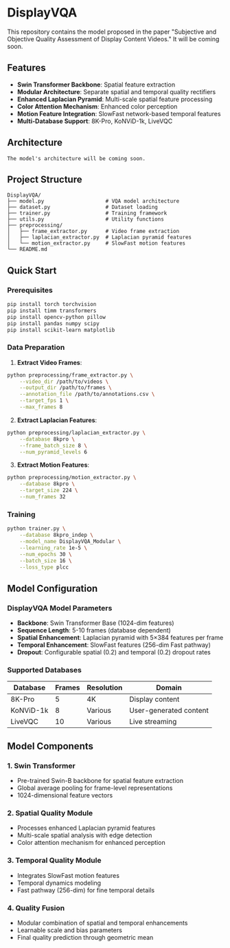 # DisplayVQA

This repository contains the model proposed in the paper "Subjective and Objective Quality Assessment of Display Content Videos." It will be coming soon.

## Features

- **Swin Transformer Backbone**: Spatial feature extraction
- **Modular Architecture**: Separate spatial and temporal quality rectifiers
- **Enhanced Laplacian Pyramid**: Multi-scale spatial feature processing
- **Color Attention Mechanism**: Enhanced color perception
- **Motion Feature Integration**: SlowFast network-based temporal features
- **Multi-Database Support**: 8K-Pro, KoNViD-1k, LiveVQC

## Architecture

```
The model's architecture will be coming soon.
```

## Project Structure

```
DisplayVQA/
├── model.py                    # VQA model architecture
├── dataset.py                  # Dataset loading
├── trainer.py                  # Training framework
├── utils.py                    # Utility functions
├── preprocessing/
│   ├── frame_extractor.py      # Video frame extraction
│   ├── laplacian_extractor.py  # Laplacian pyramid features
│   └── motion_extractor.py     # SlowFast motion features
└── README.md
```

## Quick Start

### Prerequisites

```bash
pip install torch torchvision
pip install timm transformers
pip install opencv-python pillow
pip install pandas numpy scipy
pip install scikit-learn matplotlib
```

### Data Preparation

1. **Extract Video Frames**:
```bash
python preprocessing/frame_extractor.py \
    --video_dir /path/to/videos \
    --output_dir /path/to/frames \
    --annotation_file /path/to/annotations.csv \
    --target_fps 1 \
    --max_frames 8
```

2. **Extract Laplacian Features**:
```bash
python preprocessing/laplacian_extractor.py \
    --database 8kpro \
    --frame_batch_size 8 \
    --num_pyramid_levels 6
```

3. **Extract Motion Features**:
```bash
python preprocessing/motion_extractor.py \
    --database 8kpro \
    --target_size 224 \
    --num_frames 32
```

### Training

```bash
python trainer.py \
    --database 8kpro_indep \
    --model_name DisplayVQA_Modular \
    --learning_rate 1e-5 \
    --num_epochs 30 \
    --batch_size 16 \
    --loss_type plcc
```

## Model Configuration

### DisplayVQA Model Parameters

- **Backbone**: Swin Transformer Base (1024-dim features)
- **Sequence Length**: 5-10 frames (database dependent)
- **Spatial Enhancement**: Laplacian pyramid with 5×384 features per frame
- **Temporal Enhancement**: SlowFast features (256-dim Fast pathway)
- **Dropout**: Configurable spatial (0.2) and temporal (0.2) dropout rates

### Supported Databases

| Database | Frames | Resolution | Domain |
|----------|--------|------------|---------|
| 8K-Pro | 5 | 4K | Display content |
| KoNViD-1k | 8 | Various | User-generated content |
| LiveVQC | 10 | Various | Live streaming |

## Model Components

### 1. Swin Transformer
- Pre-trained Swin-B backbone for spatial feature extraction
- Global average pooling for frame-level representations
- 1024-dimensional feature vectors

### 2. Spatial Quality Module
- Processes enhanced Laplacian pyramid features
- Multi-scale spatial analysis with edge detection
- Color attention mechanism for enhanced perception

### 3. Temporal Quality Module
- Integrates SlowFast motion features
- Temporal dynamics modeling
- Fast pathway (256-dim) for fine temporal details

### 4. Quality Fusion
- Modular combination of spatial and temporal enhancements
- Learnable scale and bias parameters
- Final quality prediction through geometric mean


